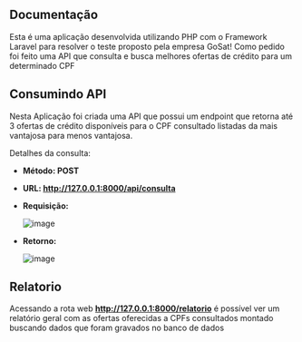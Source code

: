 ## Documentação

Esta é uma aplicação desenvolvida utilizando PHP com o Framework Laravel para resolver o teste proposto pela empresa GoSat!
Como pedido foi feito uma API que consulta e busca melhores ofertas de crédito para um determinado CPF

## Consumindo API

Nesta Aplicação foi criada uma API que possui um endpoint que retorna até 3 ofertas de crédito disponíveis para o CPF consultado listadas da mais vantajosa para menos vantajosa.

Detalhes da consulta:

- **Método: POST**
- **URL: http://127.0.0.1:8000/api/consulta**
- **Requisição:**

  ![image](https://github.com/Guilermiz/GoSat_Test/assets/80459748/47430375-46d3-4d59-9282-beb418fceded)
- **Retorno:**

  ![image](https://github.com/Guilermiz/GoSat_Test/assets/80459748/18b0cd13-24e6-4a59-be4a-450cb7968390)

## Relatorio

Acessando a rota web **http://127.0.0.1:8000/relatorio** é possível ver um relatório geral com as ofertas oferecidas a CPFs consultados montado buscando dados que foram gravados no banco de dados

